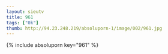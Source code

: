 ```yaml
--- 
layout: sieutv
title: 961
tags: ["0k"]
thumb: http://94.23.248.219/absoluporn-1/image/002/961.jpg
---
```

{% include absoluporn key="961" %} 
